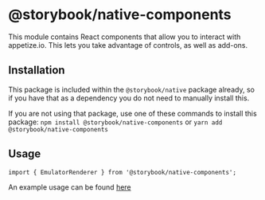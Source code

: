 # @storybook/native-components
This module contains React components that allow you to interact with appetize.io. This lets you take advantage of controls, as well as add-ons.

## Installation
This package is included within the `@storybook/native` package already, so if you have that as a dependency you do not need to manually install this.

If you are not using that package, use one of these commands to install this package:
`npm install @storybook/native-components`
or
`yarn add @storybook/native-components`

## Usage
`import { EmulatorRenderer } from '@storybook/native-components';`

An example usage can be found [here](../../examples/controls/src/button.stories.jsx)
